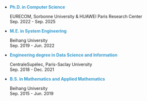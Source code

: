 
<ul>
    <li class="text">
      <label> <span style="color:#3399CC"><strong>Ph.D. in Computer Science</strong> </span> </label>
      <p> EURECOM, Sorbonne University & HUAWEI Paris Research Center<br>Sep. 2022 - Sep. 2025</p>
    </li>
    <li class="text">
      <label> <span style="color:#3399CC"><strong>M.E. in System Engineering</strong> </span></label>
      <p> Beihang University<br>Sep. 2019 - Jun. 2022</p>
    </li>
    <li class="text">
      <label> <span style="color:#3399CC"><strong>Engineering degree in Data Science and Information</strong> </span></label>
      <p> CentraleSupélec, Paris-Saclay University<br>Sep. 2018 - Dec. 2021</p>
    </li>
    <li class="text">
      <label> <span style="color:#3399CC"><strong>B.S. in Mathematics and Applied Mathematics</strong> </span></label>
      <p> Beihang University<br>Sep. 2015 - Jun. 2019</p>
    </li>
</ul>

